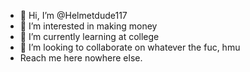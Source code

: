 - 👋 Hi, I’m @Helmetdude117
- 👀 I’m interested in making money
- 🌱 I’m currently learning at college
- 💞️ I’m looking to collaborate on whatever the fuc, hmu
- Reach me here nowhere else.

<!---
Helmetdude117/Helmetdude117 is a ✨ special ✨ repository because its `README.md` (this file) appears on your GitHub profile.
You can click the Preview link to take a look at your changes.
--->
